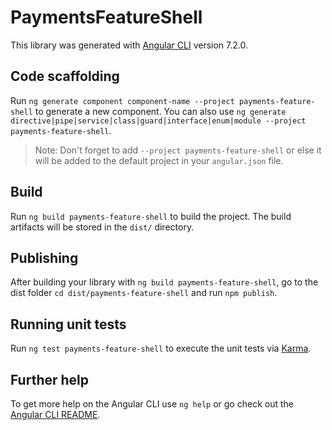 # PaymentsFeatureShell

This library was generated with [Angular CLI](https://github.com/angular/angular-cli) version 7.2.0.

## Code scaffolding

Run `ng generate component component-name --project payments-feature-shell` to generate a new component. You can also use `ng generate directive|pipe|service|class|guard|interface|enum|module --project payments-feature-shell`.

> Note: Don't forget to add `--project payments-feature-shell` or else it will be added to the default project in your `angular.json` file.

## Build

Run `ng build payments-feature-shell` to build the project. The build artifacts will be stored in the `dist/` directory.

## Publishing

After building your library with `ng build payments-feature-shell`, go to the dist folder `cd dist/payments-feature-shell` and run `npm publish`.

## Running unit tests

Run `ng test payments-feature-shell` to execute the unit tests via [Karma](https://karma-runner.github.io).

## Further help

To get more help on the Angular CLI use `ng help` or go check out the [Angular CLI README](https://github.com/angular/angular-cli/blob/master/README.md).
